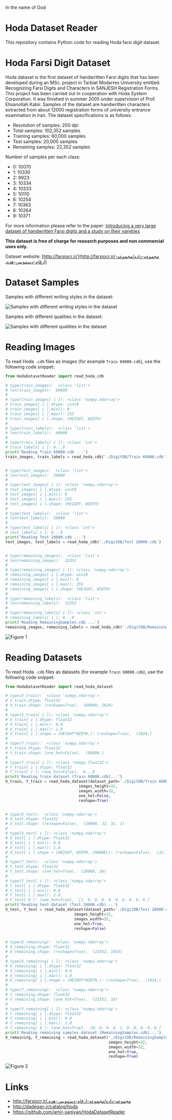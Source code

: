 In the name of God

# Hoda Dataset Reader
This repository contains Python code for reading Hoda farsi digit dataset.

# Hoda Farsi Digit Dataset
Hoda dataset is the first dataset of handwritten Farsi digits that has been developed during an MSc. project in Tarbiat
Modarres University entitled: Recognizing Farsi Digits and Characters in SANJESH Registration Forms. This project has
been carried out in cooperation with Hoda System Corporation. It was finished in summer 2005 under supervision of Prof.
Ehsanollah Kabir.
Samples of the dataset are handwritten characters extracted from about 12000 registration forms of university entrance
examination in Iran. The dataset specifications is as follows:

* Resolution of samples: 200 dpi
* Total samples: 102,352 samples
* Training samples: 60,000 samples
* Test samples: 20,000 samples
* Remaining samples: 22,352 samples

Number of samples per each class:
* 0: 10070
* 1: 10330
* 2: 9923
* 3: 10334
* 4: 10333
* 5: 10110
* 6: 10254
* 7: 10363
* 8: 10264
* 9: 10371

For more information please refer to the paper: [Introducing a very large dataset of handwritten Farsi digits and a
study on their varieties](http://farsiocr.ir/Archive/dataset_PRL.pdf)

**This dataset is free of charge for research purposes and non commercial uses only.**

Dataset website: [http://farsiocr.ir/](http://farsiocr.ir/مجموعه-داده/مجموعه-ارقام-دستنویس-هدی)

# Dataset Samples

Samples with different writing styles in the dataset:

![Samples with different writing styles in the dataset](Farsi_Digits_Sample_1.gif)

Samples with different qualities in the dataset:

![Samples with different qualities in the dataset](Farsi_Digits_Sample_2.gif)

# Reading Images
To read Hoda `.cdb` files as images (for example `Train 60000.cdb`), use the following code snippet:

```Python
from HodaDatasetReader import read_hoda_cdb

# type(train_images):  <class 'list'>
# len(train_images):  60000
#
# type(train_images[ i ]): <class 'numpy.ndarray'>
# train_images[ i ].dtype: uint8
# train_images[ i ].min(): 0
# train_images[ i ].max(): 255
# train_images[ i ].shape: (HEIGHT, WIDTH)
#
# type(train_labels):  <class 'list'>
# len(train_labels):  60000
#
# type(train_labels[ i ]): <class 'int'>
# train_labels[ i ]: 0...9
print('Reading Train 60000.cdb ...')
train_images, train_labels = read_hoda_cdb('./DigitDB/Train 60000.cdb')


# type(test_images):  <class 'list'>
# len(test_images):  20000
#
# type(test_images[ i ]): <class 'numpy.ndarray'>
# test_images[ i ].dtype: uint8
# test_images[ i ].min(): 0
# test_images[ i ].max(): 255
# test_images[ i ].shape: (HEIGHT, WIDTH)
#
# type(test_labels):  <class 'list'>
# len(test_labels):  20000
#
# type(test_labels[ i ]): <class 'int'>
# test_labels[ i ]: 0...9
print('Reading Test 20000.cdb ...')
test_images, test_labels = read_hoda_cdb('./DigitDB/Test 20000.cdb')


# type(remaining_images):  <class 'list'>
# len(remaining_images):  22352
#
# type(remaining_images[ i ]): <class 'numpy.ndarray'>
# remaining_images[ i ].dtype: uint8
# remaining_images[ i ].min(): 0
# remaining_images[ i ].max(): 255
# remaining_images[ i ].shape: (HEIGHT, WIDTH)
#
# type(remaining_labels):  <class 'list'>
# len(remaining_labels):  22352
#
# type(remaining_labels[ i ]): <class 'int'>
# remaining_labels[ i ]: 0...9
print('Reading RemainingSamples.cdb ...')
remaining_images, remaining_labels = read_hoda_cdb('./DigitDB/RemainingSamples.cdb')
```

![Figure 1](Figure_1.png)

# Reading Datasets
To read Hoda `.cdb` files as datasets (for example `Train 60000.cdb`), use the following code snippet:

```Python
from HodaDatasetReader import read_hoda_dataset

# type(X_train):  <class 'numpy.ndarray'>
# X_train.dtype: float32
# X_train.shape: (reshape=True),  (60000, 1024)
#
# type(X_train[ i ]): <class 'numpy.ndarray'>
# X_train[ i ].dtype: float32
# X_train[ i ].min(): 0.0
# X_train[ i ].max(): 1.0
# X_train[ i ].shape = (HEIGHT*WIDTH,): (reshape=True),  (1024,)
#
# type(Y_train):  <class 'numpy.ndarray'>
# Y_train.dtype: float32
# Y_train.shape: (one_hot=False),  (60000,)
#
# type(Y_train[ i ]): <class 'numpy.float32'>
# Y_train[ i ].dtype: float32
# Y_train[ i ]: (one_hot=False),  0...9
print('Reading train dataset (Train 60000.cdb)...')
X_train, Y_train = read_hoda_dataset(dataset_path='./DigitDB/Train 60000.cdb',
                                images_height=32,
                                images_width=32,
                                one_hot=False,
                                reshape=True)


# type(X_test):  <class 'numpy.ndarray'>
# X_test.dtype: float32
# X_test.shape: (reshape=False),  (20000, 32, 32, 1)
#
# type(X_test[ i ]): <class 'numpy.ndarray'>
# X_test[ i ].dtype: float32
# X_test[ i ].min(): 0.0
# X_test[ i ].max(): 1.0
# X_test[ i ].shape = (HEIGHT, WIDTH, CHANNEL): (reshape=False),  (32, 32, 1)
#
# type(Y_test):  <class 'numpy.ndarray'>
# Y_test.dtype: float32
# Y_test.shape: (one_hot=True),  (20000, 10)
#
# type(Y_test[ i ]): <class 'numpy.ndarray'>
# Y_test[ i ].dtype: float32
# Y_test[ i ].min(): 0.0
# Y_test[ i ].max(): 1.0
# Y_test[ 0 ]: (one_hot=True),  [1. 0. 0. 0. 0. 0. 0. 0. 0. 0.]
print('Reading test dataset (Test 20000.cdb)...')
X_test, Y_test = read_hoda_dataset(dataset_path='./DigitDB/Test 20000.cdb',
                              images_height=32,
                              images_width=32,
                              one_hot=True,
                              reshape=False)


# type(X_remaining):  <class 'numpy.ndarray'>
# X_remaining.dtype: float32
# X_remaining.shape: (reshape=True),  (22352, 1024)
#
# type(X_remaining[ i ]): <class 'numpy.ndarray'>
# X_remaining[ i ].dtype: float32
# X_remaining[ i ].min(): 0.0
# X_remaining[ i ].max(): 1.0
# X_remaining[ i ].shape = (HEIGHT*WIDTH,): (reshape=True),  (1024,)
#
# type(Y_remaining):  <class 'numpy.ndarray'>
# Y_remaining.dtype: float32
# Y_remaining.shape: (one_hot=True),  (22352, 10)
#
# type(Y_remaining[ i ]): <class 'numpy.ndarray'>
# Y_remaining[ i ].dtype: float32
# Y_remaining[ i ].min(): 0.0
# Y_remaining[ i ].max(): 1.0
# Y_remaining[ 0 ]: (one_hot=True),  [0. 0. 0. 0. 1. 0. 0. 0. 0. 0.]
print('Reading remaining samples dataset (RemainingSamples.cdb)...')
X_remaining, Y_remaining = read_hoda_dataset('./DigitDB/RemainingSamples.cdb',
                                             images_height=32,
                                             images_width=32,
                                             one_hot=True,
                                             reshape=True)
```

![Figure 2](Figure_2.png)


# Links
* http://farsiocr.ir/مجموعه-داده/مجموعه-ارقام-دستنویس-هدی
* http://dadegan.ir/catalog/hoda
* https://github.com/amir-saniyan/HodaDatasetReader
